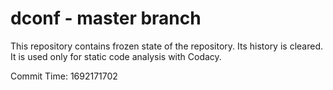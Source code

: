 # dconf - master branch

This repository contains frozen state of the repository.
Its history is cleared. It is used only for static code
analysis with Codacy.

Commit Time: 1692171702